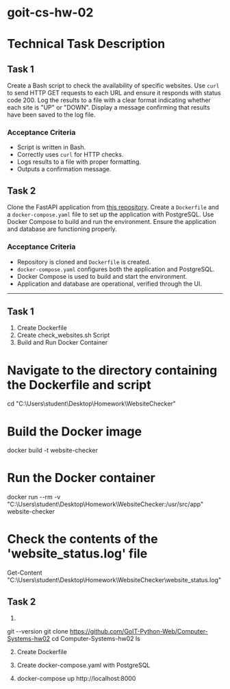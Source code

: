 # goit-cs-hw-02

# Technical Task Description

## Task 1

Create a Bash script to check the availability of specific websites. Use `curl` to send HTTP GET requests to each URL and ensure it responds with status code 200. Log the results to a file with a clear format indicating whether each site is "UP" or "DOWN". Display a message confirming that results have been saved to the log file.

### Acceptance Criteria

- Script is written in Bash.
- Correctly uses `curl` for HTTP checks.
- Logs results to a file with proper formatting.
- Outputs a confirmation message.

## Task 2

Clone the FastAPI application from [this repository](https://github.com/GoIT-Python-Web/Computer-Systems-hw02). Create a `Dockerfile` and a `docker-compose.yaml` file to set up the application with PostgreSQL. Use Docker Compose to build and run the environment. Ensure the application and database are functioning properly.

### Acceptance Criteria

- Repository is cloned and `Dockerfile` is created.
- `docker-compose.yaml` configures both the application and PostgreSQL.
- Docker Compose is used to build and start the environment.
- Application and database are operational, verified through the UI.

________________________________________________________________________________________________________________________________________________________________________________________________________________

## Task 1

1. Create Dockerfile
2. Create check_websites.sh Script
3. Build and Run Docker Container
# Navigate to the directory containing the Dockerfile and script
cd "C:\Users\student\Desktop\Homework\WebsiteChecker"

# Build the Docker image
docker build -t website-checker 

# Run the Docker container
docker run --rm -v "C:\Users\student\Desktop\Homework\WebsiteChecker:/usr/src/app" website-checker

# Check the contents of the 'website_status.log' file
Get-Content "C:\Users\student\Desktop\Homework\WebsiteChecker\website_status.log"

## Task 2

1.
git --version
git clone https://github.com/GoIT-Python-Web/Computer-Systems-hw02
cd Computer-Systems-hw02
ls

2. Create Dockerfile

3. Create docker-compose.yaml with PostgreSQL

4. docker-compose up
http://localhost:8000 

